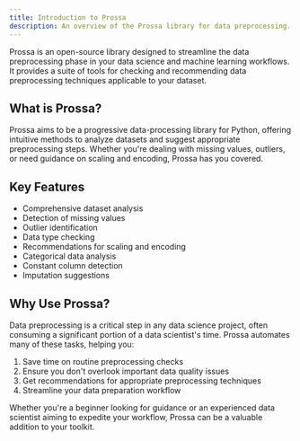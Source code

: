```yaml
---
title: Introduction to Prossa
description: An overview of the Prossa library for data preprocessing.
---
```


Prossa is an open-source library designed to streamline the data preprocessing phase in your data science and machine learning workflows. It provides a suite of tools for checking and recommending data preprocessing techniques applicable to your dataset.

## What is Prossa?

Prossa aims to be a progressive data-processing library for Python, offering intuitive methods to analyze datasets and suggest appropriate preprocessing steps. Whether you're dealing with missing values, outliers, or need guidance on scaling and encoding, Prossa has you covered.

## Key Features

- Comprehensive dataset analysis
- Detection of missing values
- Outlier identification
- Data type checking
- Recommendations for scaling and encoding
- Categorical data analysis
- Constant column detection
- Imputation suggestions

## Why Use Prossa?

Data preprocessing is a critical step in any data science project, often consuming a significant portion of a data scientist's time. Prossa automates many of these tasks, helping you:

1. Save time on routine preprocessing checks
2. Ensure you don't overlook important data quality issues
3. Get recommendations for appropriate preprocessing techniques
4. Streamline your data preparation workflow

Whether you're a beginner looking for guidance or an experienced data scientist aiming to expedite your workflow, Prossa can be a valuable addition to your toolkit.